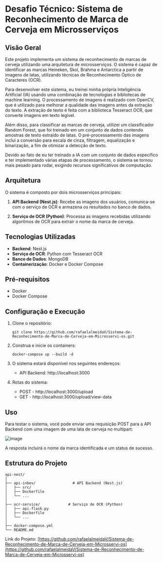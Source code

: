 # Desafio Técnico: Sistema de Reconhecimento de Marca de Cerveja em Microsserviços

## Visão Geral

Este projeto implementa um sistema de reconhecimento de marcas de cerveja utilizando uma arquitetura de microsserviços. O sistema é capaz de identificar as marcas Heineken, Skol, Brahma e Antarctica a partir de imagens de latas, utilizando técnicas de Reconhecimento Óptico de Caracteres (OCR).

Para desenvolver este sistema, eu treinei minha própria Inteligência Artificial (IA) usando uma combinação de tecnologias e bibliotecas de machine learning. O processamento de imagens é realizado com OpenCV, que é utilizado para melhorar a qualidade das imagens antes da extração do texto. A extração de texto é feita com a biblioteca Tesseract OCR, que converte imagens em texto legível.

Além disso, para classificar as marcas de cerveja, utilizei um classificador Random Forest, que foi treinado em um conjunto de dados contendo amostras de texto extraído de latas. O pré-processamento das imagens inclui a conversão para escala de cinza, filtragem, equalização e binarização, a fim de otimizar a detecção de texto.

Devido ao fato de eu ter treinado a IA com um conjunto de dados específico e ter implementado várias etapas de processamento, o sistema se tornou mais pesado para rodar, exigindo recursos significativos de computação.

## Arquitetura

O sistema é composto por dois microsserviços principais:

1. **API Backend (Nest.js)**: Recebe as imagens dos usuários, comunica-se com o serviço de OCR e armazena os resultados no banco de dados.

2. **Serviço de OCR (Python)**: Processa as imagens recebidas utilizando algoritmos de OCR para extrair o nome da marca de cerveja.

## Tecnologias Utilizadas

- **Backend**: Nest.js
- **Serviço de OCR**: Python com Tesseract OCR
- **Banco de Dados**: MongoDB
- **Containerização**: Docker e Docker Compose

## Pré-requisitos

- Docker
- Docker Compose

## Configuração e Execução

1. Clone o repositório:
   ```
   git clone https://github.com/rafaelalmeidaV/Sistema-de-Reconhecimento-de-Marca-de-Cerveja-em-Microsservi-os.git
   ```

2. Construa e inicie os containers:
   ```
   docker-compose up --build -d
   ```

3. O sistema estará disponível nos seguintes endereços:
   - API Backend: http://localhost:3000
  
4. Rotas do sistema:
   - POST - http://localhost:3000/upload
   - GET - http://localhost:3000/upload/view-data

## Uso

Para testar o sistema, você pode enviar uma requisição POST para a API Backend com uma imagem de uma lata de cerveja no multipart:

![image](https://github.com/user-attachments/assets/80ad4b1d-96af-4d06-8d26-62bfac21ba3b)


A resposta incluirá o nome da marca identificada e um status de sucesso.

## Estrutura do Projeto

```
api-nest/
│
├── api-inbev/                 # API Backend (Nest.js)
│   ├── src/
│   ├── Dockerfile
│   └── ...
│
├── ocr-service/             # Serviço de OCR (Python)
│   ├── api-flask.py
│   ├── Dockerfile
│   └── ...
│
├── docker-compose.yml
└── README.md
```




Link do Projeto: [https://github.com/rafaelalmeidaV/Sistema-de-Reconhecimento-de-Marca-de-Cerveja-em-Microsservi-os](https://github.com/rafaelalmeidaV/Sistema-de-Reconhecimento-de-Marca-de-Cerveja-em-Microsservi-os)
